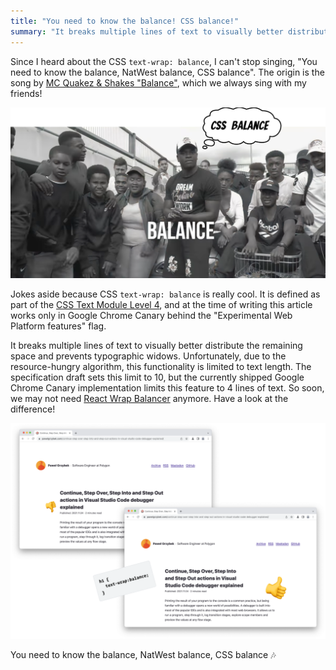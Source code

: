 ```yaml
---
title: "You need to know the balance! CSS balance!"
summary: "It breaks multiple lines of text to visually better distribute the remaining space and prevents typographic widows. So soon, we may not need React Wrap Balancer anymore. Have a look at the difference!"
---
```


Since I heard about the CSS `text-wrap: balance`, I can't stop singing, "You need to know the balance, NatWest balance, CSS balance". The origin is the song by [MC Quakez & Shakes "Balance"](https://youtu.be/KPxYYo--mCE), which we always sing with my friends!

![MC Quakez & Shakes singing about the CSS balance](2023-03-20-1.png)

Jokes aside because CSS `text-wrap: balance` is really cool. It is defined as part of the [CSS Text Module Level 4](https://www.w3.org/TR/css-text-4/#text-wrap), and at the time of writing this article works only in Google Chrome Canary behind the "Experimental Web Platform features" flag. 

It breaks multiple lines of text to visually better distribute the remaining space and prevents typographic widows. Unfortunately, due to the resource-hungry algorithm, this functionality is limited to text length. The specification draft sets this limit to 10, but the currently shipped Google Chrome Canary implementation limits this feature to 4 lines of text. So soon, we may not need [React Wrap Balancer](https://react-wrap-balancer.vercel.app) anymore. Have a look at the difference!

![The difference after applying CSS text-wrap: balance to the heading](2023-03-20-2.png)

You need to know the balance, NatWest balance, CSS balance 🎶
